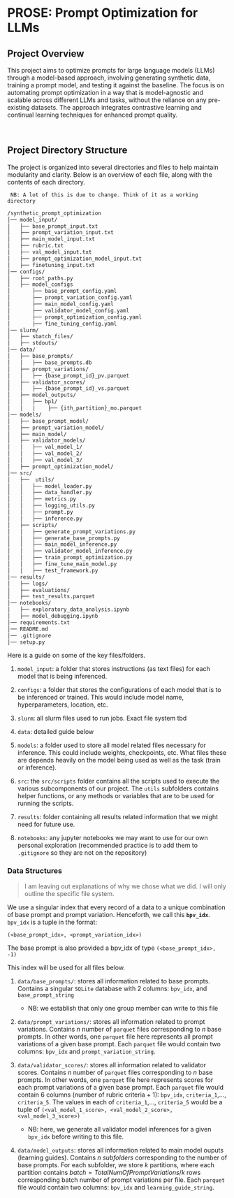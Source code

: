 # PROSE: Prompt Optimization for LLMs

## Project Overview

This project aims to optimize prompts for large language models (LLMs) through a model-based approach, involving generating synthetic data, training a prompt model, and testing it against the baseline. The focus is on automating prompt optimization in a way that is model-agnostic and scalable across different LLMs and tasks, without the reliance on any pre-existing datasets. The approach integrates contrastive learning and continual learning techniques for enhanced prompt quality.

<br>

## Project Directory Structure

The project is organized into several directories and files to help maintain modularity and clarity. Below is an overview of each file, along with the contents of each directory.

``` NB: A lot of this is due to change. Think of it as a working directory``` 

```md
/synthetic_prompt_optimization
│── model_input/
│   ├── base_prompt_input.txt
│   ├── prompt_variation_input.txt
│   ├── main_model_input.txt
│   ├── rubric.txt
│   ├── val_model_input.txt
│   ├── prompt_optimization_model_input.txt
│   ├── finetuning_input.txt
│── configs/
│   ├── root_paths.py
│   ├── model_configs
│       ├── base_prompt_config.yaml
│       ├── prompt_variation_config.yaml
│       ├── main_model_config.yaml
│       ├── validator_model_config.yaml
│       ├── prompt_optimization_config.yaml
│       ├── fine_tuning_config.yaml
│── slurm/
│   ├── sbatch_files/
│   ├── stdouts/
│── data/
│   ├── base_prompts/
│   │   ├── base_prompts.db
│   ├── prompt_variations/
│   │   ├── {base_prompt_id}_pv.parquet
│   ├── validator_scores/
│   │   ├── {base_prompt_id}_vs.parquet
│   ├── model_outputs/
│   │   ├── bp1/
│   │   |    ├── {ith_partition}_mo.parquet
│── models/
│   ├── base_prompt_model/
│   ├── prompt_variation_model/
│   ├── main_model/
│   ├── validator_models/
│   │   ├── val_model_1/
│   │   ├── val_model_2/
│   │   ├── val_model_3/
│   ├── prompt_optimization_model/
│── src/
│   ├──  utils/
│   │   ├── model_loader.py
│   │   ├── data_handler.py
│   │   ├── metrics.py
│   │   ├── logging_utils.py
│   │   ├── prompt.py
│   │   ├── inference.py
│   ├── scripts/
│   │   ├── generate_prompt_variations.py
│   │   ├── generate_base_prompts.py
│   │   ├── main_model_inference.py
│   │   ├── validator_model_inference.py
│   │   ├── train_prompt_optimization.py
│   │   ├── fine_tune_main_model.py
│   │   ├── test_framework.py
│── results/
│   ├── logs/
│   ├── evaluations/
│   ├── test_results.parquet
│── notebooks/
│   ├── exploratory_data_analysis.ipynb
│   ├── model_debugging.ipynb
│── requirements.txt
│── README.md
│── .gitignore
│── setup.py
```

Here is a guide on some of the key files/folders.

1. `model_input`: a folder that stores instructions (as text files) for each model that is being inferenced.

2. `configs`: a folder that stores the configurations of each model that is to be inferenced or trained. This would include model name, hyperparameters, location, etc.

3. `slurm`: all slurm files used to run jobs. Exact file system tbd

4. `data`: detailed guide below

5. `models`: a folder used to store all model related files necessary for inference. This could include weights, checkpoints, etc. What files these are depends heavily on the model being used as well as the task (train or inference).

6. `src`: the `src/scripts` folder contains all the scripts used to execute the various subcomponents of our project. The `utils` subfolders contains helper functions, or any methods or variables that are to be used for running the scripts.

7. `results`: folder containing all results related information that we might need for future use.

8. `notebooks`: any jupyter notebooks we may want to use for our own personal exploration (recommended practice is to add them to `.gitignore` so they are not on the repository)


### Data Structures

> I am leaving out explanations of why we chose what we did. I will only outline the specific file system.

We use a singular index that every record of a data to a unique combination of base prompt and prompt variation. Henceforth, we call this **`bpv_idx`**. `bpv_idx` is a tuple in the format: 

`(<base_prompt_idx>, <prompt_variation_idx>)`

The base prompt is also provided a bpv_idx of type
`(<base_prompt_idx>, -1)`

This index will be used for all files below.

1.  `data/base_prompts/`: stores all information related to base prompts. Contains a singular `SQLite` database with 2 columns: `bpv_idx`, and `base_prompt_string`
    - NB: we establish that only one group member can write to this file


2. `data/prompt_variations/`: stores all information related to prompt variations. Contains $n$ number of `parquet` files corresponding to $n$ base prompts. In other words, one `parquet` file here represents all prompt variations of a given base prompt. Each `parquet` file would contain two columns: `bpv_idx` and `prompt_variation_string`.


3. `data/validator_scores/`: stores all information related to validator scores. Contains $n$ number of `parquet` files corresponding to $n$ base prompts. In other words, one `parquet` file here represents scores for each prompt variations of a given base prompt. Each `parquet` file would contain 6 columns (number of rubric criteria + 1): `bpv_idx`, `criteria_1`,..., `criteria_5`. The values in each of `criteria_1`,..., `criteria_5` would be a tuple of `(<val_model_1_score>, <val_model_2_score>, <val_model_3_score>)`
    - NB: here, we generate all validator model inferences for a given `bpv_idx` before writing to this file.

4. `data/model_outputs`: stores all information related to main model ouputs (learning guides). Contains $n$ *subfolders* corresponding to the number of base prompts. For each subfolder, we store $k$ partitions, where each partition contains $batch = TotalNumOfPromptVariations/k$ rows corresponding batch number of prompt variations per file. Each `parquet` file would contain two columns: `bpv_idx` and `learning_guide_string`.

